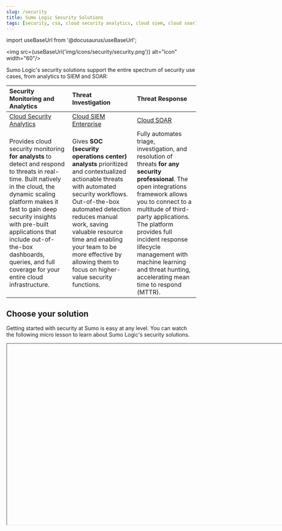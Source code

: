 ```yaml
---
slug: /security
title: Sumo Logic Security Solutions
tags: [security, csa, cloud security analytics, cloud siem, cloud soar]
---
```


import useBaseUrl from '@docusaurus/useBaseUrl';

<img src={useBaseUrl('img/icons/security/security.png')} alt="icon" width="60"/>

Sumo Logic's security solutions support the entire spectrum of security use cases, from analytics to SIEM and SOAR:

 | Security Monitoring and Analytics | Threat Investigation | Threat Response |
| :-- | :-- | :-- |
| [Cloud Security Analytics](/docs/csa/) | [Cloud SIEM Enterprise](/docs/cse/) | [Cloud SOAR](/docs/cloud-soar/) |
| Provides cloud security monitoring **for analysts** to detect and respond to threats in real-time. Built natively in the cloud, the dynamic scaling platform makes it fast to gain deep security insights with pre-built applications that include out-of-the-box dashboards, queries, and full coverage for your entire cloud infrastructure. | Gives **SOC (security operations center) analysts** prioritized and contextualized actionable threats with automated security workflows. Out-of-the-box automated detection reduces manual work, saving valuable resource time and enabling your team to be more effective by allowing them to focus on higher-value security functions. | Fully automates triage, investigation, and resolution of threats **for any security professional**. The open integrations framework allows you to connect to a multitude of third-party applications. The platform provides full incident response lifecycle management with machine learning and threat hunting, accelerating mean time to respond (MTTR). |

## Choose your solution

Getting started with security at Sumo is easy at any level. You can watch the following micro lesson to learn about Sumo Logic's security solutions.

<Iframe url="https://www.youtube.com/embed/1-f1X3Y9Wug?rel=0"
     width="854px"
     height="480px"
     id="myId"
     className="video-container"
     display="initial"
     position="relative"
     allow="accelerometer; autoplay=1; clipboard-write; encrypted-media; gyroscope; picture-in-picture"
     allowfullscreen
     />

import Iframe from 'react-iframe';

## Security feature comparison

<img src={useBaseUrl('img/security/practitioner_messaging_feature_overlaps_venn diagram_opt_01A.png')} alt="Feature comparison Venn diagram" width="600"/>

Following are features available with our security solutions. If you have any questions on availability or a trial, you can reach out to your Sumo Logic account team.

<img src={useBaseUrl('img/security/practitioner_messaging_feature_matrix_chart_v01.png')} alt="Feature comparison table" width="800"/>

<!-- The following table is hidden. We're using the image instead. We'll keep the table hidden in case we want to use it in the future instead of the image.

   | Feature | Cloud Security Analytics | Cloud SIEM Enterprise | Cloud SOAR |
| :-- | :-- | :-- | :-- |
| Log collection | x | x | x |
| App catalog (out-of-the-box analytics) | x | x | x |
| Dashboard | x | x | x |
| Deep search (Sumo Logic Search Query Language) | x | x | x |
| Advanced analytics with machine learning (GIS for GuardDuty and CloudTrail) | x | x | x |
| Monitoring | x | x | x |
| Alerts | x <br/>(only in UI) | x | x |
| Threat Intelligence (CrowdStrike threat intel feed and threat analysis app) | x | x | x |
| Normalization with parsing of unstructured data and Field Extraction Rules | x | x | x |
| Normalization with parsing, mapping, and enrichment | | x | |
| Streaming processing | | x | |
| Out-of-the-box detection contents | | x | |
| Advanced analytics for user behavior | | x | |
| Rules Engine (built-in, types, custom, criticality, Rule Expression tuning) | | x | |
| Correlation of Signals to an Entity | | x | |
| Insight Engine (including case management) | | x | |
| Entity Types (Entity Normalization, Related Entities, Entity Criticality) | | x | |
| Entity Relationship Graph | | x | |
| Entity Timeline | | x | |
| Machine learning capabilities (Global Confidence Score for Insights, Insight Trainer) | | x | |
| Tags (MITRE ATT&CK, custom tag schema, network blocks) | | x | |
| Automation Service (full automated playbooks for enrichment and notification) | | x | |
| Open Integration Framework (OIF) | | x | x |
| App Central (enrichment and notification actions and playbooks ) | | x | x |
| App Central (all actions and the complete playbooks catalog) | | | x |
| Playbook | | | x |
| SecOps dashboard | | | x |
| Case Manager | | | x |
| War Room | | | x |
| Supervised active intelligence with alert triage and playbooks suggestions | | | x |
| Progressive automation | | | x |
| Highly customizable dashboards and KPIs | | | x |
| Automatic incident reports | | | x |
-->
